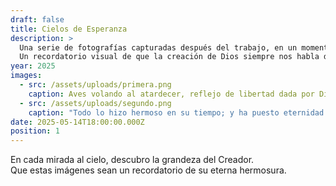```yaml
---
draft: false
title: Cielos de Esperanza
description: >
  Una serie de fotografías capturadas después del trabajo, en un momento de paz en Padre Hurtado.
  Un recordatorio visual de que la creación de Dios siempre nos habla de su eternidad y hermosura.
year: 2025
images:
  - src: /assets/uploads/primera.png
    caption: Aves volando al atardecer, reflejo de libertad dada por Dios.
  - src: /assets/uploads/segundo.png
    caption: "Todo lo hizo hermoso en su tiempo; y ha puesto eternidad en el corazón de ellos, sin que alcance el hombre a entender la obra que ha hecho Dios desde el principio hasta el fin. — Eclesiastés 3:11"
date: 2025-05-14T18:00:00.000Z
position: 1
---
```


En cada mirada al cielo, descubro la grandeza del Creador.   
Que estas imágenes sean un recordatorio de su eterna hermosura.
